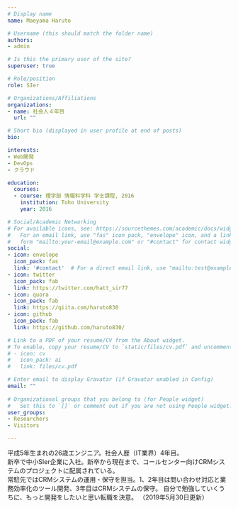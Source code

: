```yaml
---
# Display name
name: Maeyama Haruto

# Username (this should match the folder name)
authors:
- admin

# Is this the primary user of the site?
superuser: true

# Role/position
role: SIer

# Organizations/Affiliations
organizations:
- name: 社会人４年目
  url: ""

# Short bio (displayed in user profile at end of posts)
bio:

interests:
- Web開発
- DevOps
- クラウド

education:
  courses:
  - course: 理学部 情報科学科 学士課程, 2016
    institution: Toho University
    year: 2016

# Social/Academic Networking
# For available icons, see: https://sourcethemes.com/academic/docs/widgets/#icons
#   For an email link, use "fas" icon pack, "envelope" icon, and a link in the
#   form "mailto:your-email@example.com" or "#contact" for contact widget.
social:
- icon: envelope
  icon_pack: fas
  link: '#contact'  # For a direct email link, use "mailto:test@example.org".
- icon: twitter
  icon_pack: fab
  link: https://twitter.com/hatt_sir77
- icon: quora
  icon_pack: fab
  link: https://qiita.com/haruto830
- icon: github
  icon_pack: fab
  link: https://github.com/haruto830/

# Link to a PDF of your resume/CV from the About widget.
# To enable, copy your resume/CV to `static/files/cv.pdf` and uncomment the lines below.  
# - icon: cv
#   icon_pack: ai
#   link: files/cv.pdf

# Enter email to display Gravatar (if Gravatar enabled in Config)
email: ""
  
# Organizational groups that you belong to (for People widget)
#   Set this to `[]` or comment out if you are not using People widget.  
user_groups:
- Researchers
- Visitors

---
```


平成5年生まれの26歳エンジニア。社会人歴（IT業界）4年目。  
新卒で中小SIer企業に入社。新卒から現在まで、コールセンター向けCRMシステムのプロジェクトに配属されている。  
常駐先ではCRMシステムの運用・保守を担当。1、2年目は問い合わせ対応と業務効率化のツール開発、3年目はCRMシステムの保守。 自分で勉強していくうちに、もっと開発をしたいと思い転職を決意。
（2019年5月30日更新）